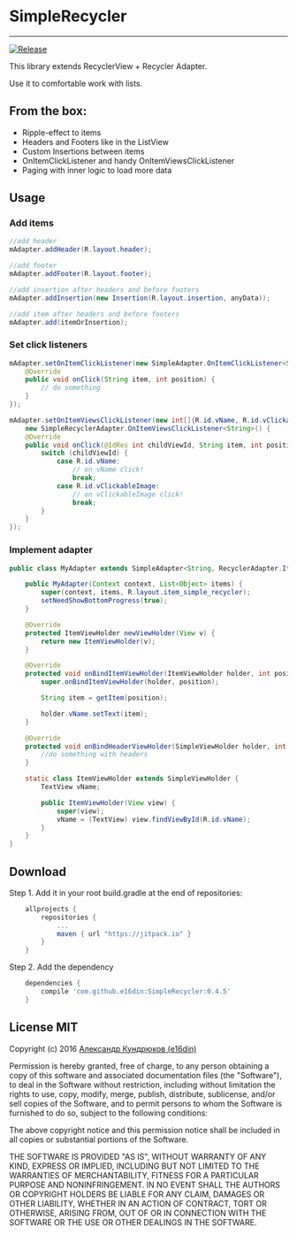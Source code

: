 # SimpleRecycler
-------------------
[![Release](https://jitpack.io/v/e16din/SimpleRecycler.svg)](https://jitpack.io/#e16din/SimpleRecycler)

This library extends RecyclerView + Recycler Adapter.

Use it to comfortable work with lists.

## From the box:
* Ripple-effect to items
* Headers and Footers like in the ListView
* Custom Insertions between items
* OnItemClickListener and handy OnItemViewsClickListener
* Paging with inner logic to load more data


## Usage
### Add items
```java
//add header
mAdapter.addHeader(R.layout.header);

//add footer
mAdapter.addFooter(R.layout.footer);

//add insertion after headers and before footers
mAdapter.addInsertion(new Insertion(R.layout.insertion, anyData));

//add item after headers and before footers
mAdapter.add(itemOrInsertion);
```

### Set click listeners
```java
mAdapter.setOnItemClickListener(new SimpleAdapter.OnItemClickListener<String>() {
    @Override
    public void onClick(String item, int position) {
        // do something
    }
});

mAdapter.setOnItemViewsClickListener(new int[]{R.id.vName, R.id.vClickableImage},
    new SimpleRecyclerAdapter.OnItemViewsClickListener<String>() {
    @Override
    public void onClick(@IdRes int childViewId, String item, int position) {
        switch (childViewId) {
            case R.id.vName:
                // on vName click!
                break;
            case R.id.vClickableImage:
                // on vClickableImage click!
                break;
        }
    }
});
```

### Implement adapter
```java
public class MyAdapter extends SimpleAdapter<String, RecyclerAdapter.ItemViewHolder> {

    public MyAdapter(Context context, List<Object> items) {
        super(context, items, R.layout.item_simple_recycler);
        setNeedShowBottomProgress(true);
    }

    @Override
    protected ItemViewHolder newViewHolder(View v) {
        return new ItemViewHolder(v);
    }

    @Override
    protected void onBindItemViewHolder(ItemViewHolder holder, int position) {
        super.onBindItemViewHolder(holder, position);

        String item = getItem(position);

        holder.vName.setText(item);
    }

    @Override
    protected void onBindHeaderViewHolder(SimpleViewHolder holder, int position) {
        //do something with headers
    }

    static class ItemViewHolder extends SimpleViewHolder {
        TextView vName;

        public ItemViewHolder(View view) {
            super(view);
            vName = (TextView) view.findViewById(R.id.vName);
        }
    }
}
```


## Download
Step 1. Add it in your root build.gradle at the end of repositories:
```groovy
    allprojects {
        repositories {
            ...
            maven { url "https://jitpack.io" }
        }
    }
```
Step 2. Add the dependency
```groovy
    dependencies {
        compile 'com.github.e16din:SimpleRecycler:0.4.5'
    }
```

## License MIT
Copyright (c) 2016 [Александр Кундрюков (e16din)](https://goo.gl/4xTCko)

Permission is hereby granted, free of charge, to any person obtaining a copy
of this software and associated documentation files (the "Software"), to deal
in the Software without restriction, including without limitation the rights
to use, copy, modify, merge, publish, distribute, sublicense, and/or sell
copies of the Software, and to permit persons to whom the Software is
furnished to do so, subject to the following conditions:

The above copyright notice and this permission notice shall be included in all
copies or substantial portions of the Software.

THE SOFTWARE IS PROVIDED "AS IS", WITHOUT WARRANTY OF ANY KIND, EXPRESS OR
IMPLIED, INCLUDING BUT NOT LIMITED TO THE WARRANTIES OF MERCHANTABILITY,
FITNESS FOR A PARTICULAR PURPOSE AND NONINFRINGEMENT. IN NO EVENT SHALL THE
AUTHORS OR COPYRIGHT HOLDERS BE LIABLE FOR ANY CLAIM, DAMAGES OR OTHER
LIABILITY, WHETHER IN AN ACTION OF CONTRACT, TORT OR OTHERWISE, ARISING FROM,
OUT OF OR IN CONNECTION WITH THE SOFTWARE OR THE USE OR OTHER DEALINGS IN THE
SOFTWARE.